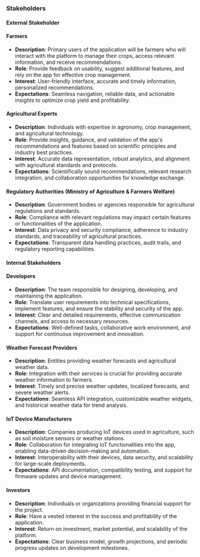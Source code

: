 ### Stakeholders

#### External Stakeholder
#### Farmers
- **Description**: Primary users of the application will be farmers who will interact with the platform to manage their crops, access relevant information, and receive recommendations.
- **Role**: Provide feedback on usability, suggest additional features, and rely on the app for effective crop management.
- **Interest**: User-friendly interface, accurate and timely information, personalized recommendations.
- **Expectations**: Seamless navigation, reliable data, and actionable insights to optimize crop yield and profitability.

#### Agricultural Experts
- **Description**: Individuals with expertise in agronomy, crop management, and agricultural technology.
- **Role**: Provide insights, guidance, and validation of the app's recommendations and features based on scientific principles and industry best practices.
- **Interest**: Accurate data representation, robust analytics, and alignment with agricultural standards and protocols.
- **Expectations**: Scientifically sound recommendations, relevant research integration, and collaboration opportunities for knowledge exchange.

#### Regulatory Authorities (Ministry of Agriculture & Farmers Welfare)
- **Description**: Government bodies or agencies responsible for agricultural regulations and standards.
- **Role**: Compliance with relevant regulations may impact certain features or functionalities of the application.
- **Interest**: Data privacy and security compliance, adherence to industry standards, and traceability of agricultural practices.
- **Expectations**: Transparent data handling practices, audit trails, and regulatory reporting capabilities.

#### Internal Stakeholders
#### Developers
- **Description**: The team responsible for designing, developing, and maintaining the application.
- **Role**: Translate user requirements into technical specifications, implement features, and ensure the stability and security of the app.
- **Interest**: Clear and detailed requirements, effective communication channels, and access to necessary resources.
- **Expectations**: Well-defined tasks, collaborative work environment, and support for continuous improvement and innovation.

#### Weather Forecast Providers
- **Description**: Entities providing weather forecasts and agricultural weather data.
- **Role**: Integration with their services is crucial for providing accurate weather information to farmers.
- **Interest**: Timely and precise weather updates, localized forecasts, and severe weather alerts.
- **Expectations**: Seamless API integration, customizable weather widgets, and historical weather data for trend analysis.

#### IoT Device Manufacturers
- **Description**: Companies producing IoT devices used in agriculture, such as soil moisture sensors or weather stations.
- **Role**: Collaboration for integrating IoT functionalities into the app, enabling data-driven decision-making and automation.
- **Interest**: Interoperability with their devices, data security, and scalability for large-scale deployments.
- **Expectations**: API documentation, compatibility testing, and support for firmware updates and device management.

#### Investors
- **Description**: Individuals or organizations providing financial support for the project.
- **Role**: Have a vested interest in the success and profitability of the application.
- **Interest**: Return on investment, market potential, and scalability of the platform.
- **Expectations**: Clear business model, growth projections, and periodic progress updates on development milestones.

